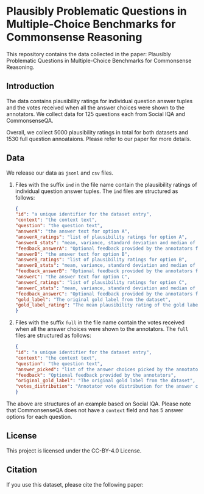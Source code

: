 # Plausibly Problematic Questions in Multiple-Choice Benchmarks for Commonsense Reasoning
This repository contains the data collected in the paper: Plausibly Problematic Questions in Multiple-Choice Benchmarks for Commonsense Reasoning. 

## Introduction
The data contains plausibility ratings for individual question answer tuples and the votes received when all the answer choices were shown to the annotators. We collect data for 125 questions each from Social IQA and CommonsenseQA. 

Overall, we collect 5000 plausibility ratings in total for both datasets and 1530 full question annoataions. Please refer to our paper for more details.

## Data
We release our data as ``jsonl`` and ``csv`` files.
1. Files with the suffix ``ind`` in the file name contain the plausibility ratings of individual question answer tuples. The ``ind`` files are structured as follows:
    ```json
    {
    "id": "a unique identifier for the dataset entry",
    "context": "the context text",
    "question": "the question text",
    "answerA": "the answer text for option A",
    "answerA_ratings": "list of plausibility ratings for option A",
    "answerA_stats": "mean, variance, standard deviation and median of the plausibility ratings for option A",
    "feedback_answerA": "Optional feedback provided by the annotators for option A",
    "answerB": "the answer text for option B",
    "answerB_ratings": "list of plausibility ratings for option B",
    "answerB_stats": "mean, variance, standard deviation and median of the plausibility ratings for option B",
    "feedback_answerB": "Optional feedback provided by the annotators for option B",
    "answerC": "the answer text for option C",
    "answerC_ratings": "list of plausibility ratings for option C",
    "answerC_stats": "mean, variance, standard deviation and median of the plausibility ratings for option C",
    "feedback_answerC": "Optional feedback provided by the annotators for option C",
    "gold_label": "The original gold label from the dataset",
    "gold_label_rating": "The mean plausibility rating of the gold label"
    }
2. Files with the suffix ``full`` in the file name contain the votes received when all the answer choices were shown to the annotators. The ``full`` files are structured as follows:
    ```json
    {
    "id": "a unique identifier for the dataset entry",
    "context": "the context text",
    "question": "the question text",
    "answer_picked": "list of the answer choices picked by the annotators",
    "feedback": "Optional feedback provided by the annotators",
    "original_gold_label": "The original gold label from the dataset",
    "votes_distribution": "Annotator vote distribution for the answer choices for the question."
    }


The above are structures of an example based on Social IQA. Please note that CommonsenseQA does not have a ``context`` field and has 5 answer options for each question.
## License
This project is licensed under the CC-BY-4.0 License.
## Citation
If you use this dataset, please cite the following paper: